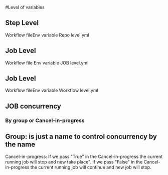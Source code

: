 #Level of variables

## Step Level 

Workflow fileEnv variable Repo level.yml

## Job Level 

Workflow file Env variable JOB level.yml

## Job Level 

Workflow fileEnv variable Workflow level.yml


## JOB concurrency

### By group or Cancel-in-progress
Group: is just a name to control concurrency by the name
------------------------
Cancel-in-progress:
If we pass "True" in the Cancel-in-progress the current running job will stop and new take place".
If we pass "False" in the Cancel-in-progress the current running job will continue and new job will stop.
